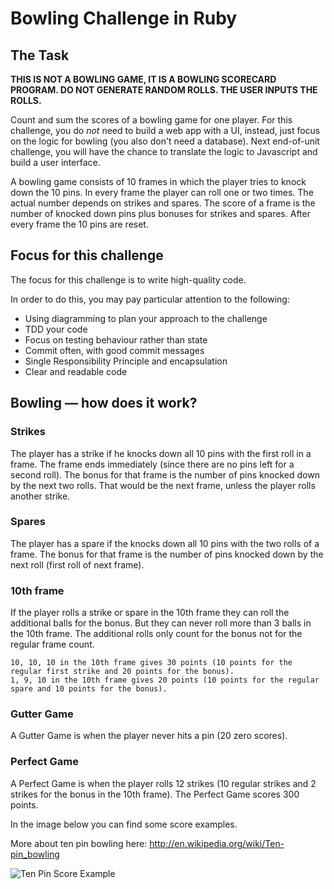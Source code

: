 Bowling Challenge in Ruby
=================

## The Task

**THIS IS NOT A BOWLING GAME, IT IS A BOWLING SCORECARD PROGRAM. DO NOT GENERATE RANDOM ROLLS. THE USER INPUTS THE ROLLS.**

Count and sum the scores of a bowling game for one player. For this challenge, you do _not_ need to build a web app with a UI, instead, just focus on the logic for bowling (you also don't need a database). Next end-of-unit challenge, you will have the chance to translate the logic to Javascript and build a user interface.

A bowling game consists of 10 frames in which the player tries to knock down the 10 pins. In every frame the player can roll one or two times. The actual number depends on strikes and spares. The score of a frame is the number of knocked down pins plus bonuses for strikes and spares. After every frame the 10 pins are reset.


## Focus for this challenge
The focus for this challenge is to write high-quality code.

In order to do this, you may pay particular attention to the following:
* Using diagramming to plan your approach to the challenge
* TDD your code
* Focus on testing behaviour rather than state
* Commit often, with good commit messages
* Single Responsibility Principle and encapsulation
* Clear and readable code

## Bowling — how does it work?

### Strikes

The player has a strike if he knocks down all 10 pins with the first roll in a frame. The frame ends immediately (since there are no pins left for a second roll). The bonus for that frame is the number of pins knocked down by the next two rolls. That would be the next frame, unless the player rolls another strike.

### Spares

The player has a spare if the knocks down all 10 pins with the two rolls of a frame. The bonus for that frame is the number of pins knocked down by the next roll (first roll of next frame).

### 10th frame

If the player rolls a strike or spare in the 10th frame they can roll the additional balls for the bonus. But they can never roll more than 3 balls in the 10th frame. The additional rolls only count for the bonus not for the regular frame count.

    10, 10, 10 in the 10th frame gives 30 points (10 points for the regular first strike and 20 points for the bonus).
    1, 9, 10 in the 10th frame gives 20 points (10 points for the regular spare and 10 points for the bonus).

### Gutter Game

A Gutter Game is when the player never hits a pin (20 zero scores).

### Perfect Game

A Perfect Game is when the player rolls 12 strikes (10 regular strikes and 2 strikes for the bonus in the 10th frame). The Perfect Game scores 300 points.

In the image below you can find some score examples.

More about ten pin bowling here: http://en.wikipedia.org/wiki/Ten-pin_bowling

![Ten Pin Score Example](images/example_ten_pin_scoring.png)
